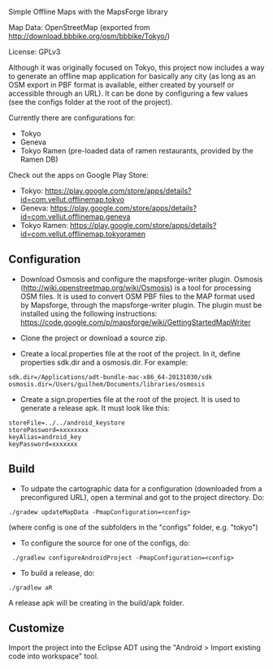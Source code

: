Simple  Offline Maps with the MapsForge library

Map Data: OpenStreetMap (exported from http://download.bbbike.org/osm/bbbike/Tokyo/)

License: GPLv3

Although it was originally focused on Tokyo, this project now includes a way to generate an offline map application for basically any city (as long as an OSM export in PBF format is available, either created by yourself or accessible through an URL). It can be done by configuring a few values (see the configs folder at the root of the project).

Currently there are configurations for:
- Tokyo 
- Geneva
- Tokyo Ramen (pre-loaded data of ramen restaurants, provided by the Ramen DB)

Check out the apps on Google Play Store:
- Tokyo: https://play.google.com/store/apps/details?id=com.vellut.offlinemap.tokyo
- Geneva: https://play.google.com/store/apps/details?id=com.vellut.offlinemap.geneva
- Tokyo Ramen: https://play.google.com/store/apps/details?id=com.vellut.offlinemap.tokyoramen

## Configuration

- Download Osmosis and configure the mapsforge-writer plugin. Osmosis (http://wiki.openstreetmap.org/wiki/Osmosis) is a tool for processing OSM files. It is used to convert OSM PBF files to the MAP format used by Mapsforge, through the mapsforge-writer plugin. The plugin must be installed using the following instructions: https://code.google.com/p/mapsforge/wiki/GettingStartedMapWriter

- Clone the project or download a source zip.

- Create a local.properties file at the root of the project. In it, define properties sdk.dir and a osmosis.dir. For example:

```    
sdk.dir=/Applications/adt-bundle-mac-x86_64-20131030/sdk
osmosis.dir=/Users/guilhem/Documents/libraries/osmosis
```

- Create a sign.properties file at the root of the project. It is used to generate a release apk. It must look like this:

```
storeFile=../../android_keystore
storePassword=xxxxxxxx	
keyAlias=android_key
keyPassword=xxxxxxx
```

## Build

- To udpate the cartographic data for a configuration (downloaded from a preconfigured URL), open a terminal and got to the project directory. Do:

```
./gradew updateMapData -PmapConfiguration=<config>
```

(where config is one of the subfolders in the "configs" folder, e.g. "tokyo")

- To configure the source for one of the configs, do:

```
 ./gradlew configureAndroidProject -PmapConfiguration=<config>
```

- To build a release, do:

```
./gradlew aR
```

A release apk will be creating in the build/apk folder.

## Customize

Import the project into the Eclipse ADT using the "Android > Import existing code into workspace" tool.


